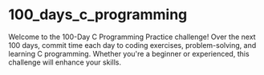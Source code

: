# 100_days_c_programming

Welcome to the 100-Day C Programming Practice challenge! Over the next 100 days, commit time each day to coding exercises, problem-solving, and learning C programming. Whether you're a beginner or experienced, this challenge will enhance your skills.
